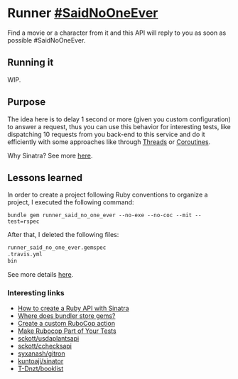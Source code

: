 # Runner [#SaidNoOneEver](https://twitter.com/hashtag/SaidNoOneEver?src=hashtag_click)

Find a movie or a character from it and this API will reply to you as soon as possible #SaidNoOneEver.

## Running it

WIP.

## Purpose

The idea here is to delay 1 second or more (given you custom configuration) to answer a request, thus you can use this behavior for interesting tests, like dispatching 10 requests from you back-end to this service and do it efficiently with some approaches like through [Threads](https://en.wikipedia.org/wiki/Thread_(computing)#Thread_and_fiber_issues) or [Coroutines](https://en.wikipedia.org/wiki/Coroutine).

Why Sinatra? See more [here](https://www.ruby-toolbox.com/categories/web_app_frameworks). 

## Lessons learned

In order to create a project following Ruby conventions to organize a project, I executed the following command:

    bundle gem runner_said_no_one_ever --no-exe --no-coc --mit --test=rspec

After that, I deleted the following files:

```txt
runner_said_no_one_ever.gemspec
.travis.yml
bin
```

See more details [here](https://bundler.io/guides/creating_gem.html).

### Interesting links

- [How to create a Ruby API with Sinatra](https://x-team.com/blog/how-to-create-a-ruby-api-with-sinatra/)
- [Where does bundler store gems?](https://stackoverflow.com/a/32638896/3899136)
- [Create a custom RuboCop action](https://www.jetbrains.com/help/ruby/rubocop.html#rubocop_external_tool)
- [Make Rubocop Part of Your Tests](https://blog.trueheart78.com/ruby/2016/09/18/make-rubocop-part-of-your-tests.html)
- [sckott/usdaplantsapi](https://github.com/sckott/usdaplantsapi)
- [sckott/cchecksapi](https://github.com/sckott/cchecksapi)
- [syxanash/gitron](https://github.com/syxanash/gitron)
- [kuntoaji/sinator](https://github.com/kuntoaji/sinator)
- [T-Dnzt/booklist](https://github.com/T-Dnzt/booklist)
